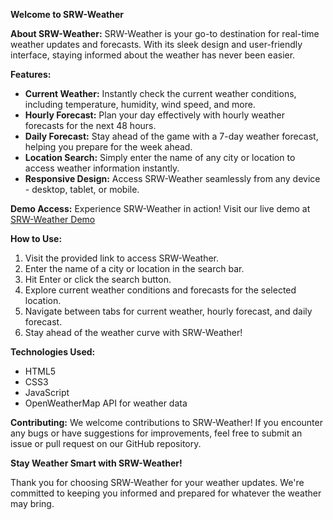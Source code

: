 **Welcome to SRW-Weather**

**About SRW-Weather:**
SRW-Weather is your go-to destination for real-time weather updates and forecasts. With its sleek design and user-friendly interface, staying informed about the weather has never been easier.

**Features:**
- **Current Weather:** Instantly check the current weather conditions, including temperature, humidity, wind speed, and more.
- **Hourly Forecast:** Plan your day effectively with hourly weather forecasts for the next 48 hours.
- **Daily Forecast:** Stay ahead of the game with a 7-day weather forecast, helping you prepare for the week ahead.
- **Location Search:** Simply enter the name of any city or location to access weather information instantly.
- **Responsive Design:** Access SRW-Weather seamlessly from any device - desktop, tablet, or mobile.

**Demo Access:**
Experience SRW-Weather in action! Visit our live demo at [SRW-Weather Demo](https://srw-weather.netlify.app/)

**How to Use:**
1. Visit the provided link to access SRW-Weather.
2. Enter the name of a city or location in the search bar.
3. Hit Enter or click the search button.
4. Explore current weather conditions and forecasts for the selected location.
5. Navigate between tabs for current weather, hourly forecast, and daily forecast.
6. Stay ahead of the weather curve with SRW-Weather!

**Technologies Used:**
- HTML5
- CSS3
- JavaScript
- OpenWeatherMap API for weather data

**Contributing:**
We welcome contributions to SRW-Weather! If you encounter any bugs or have suggestions for improvements, feel free to submit an issue or pull request on our GitHub repository.



**Stay Weather Smart with SRW-Weather!**

Thank you for choosing SRW-Weather for your weather updates. We're committed to keeping you informed and prepared for whatever the weather may bring.
